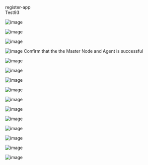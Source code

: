 register-app
<br>
Test93

![image](https://github.com/user-attachments/assets/3e1cfc1b-9e01-4342-877c-61b1e4f013f9)

![image](https://github.com/user-attachments/assets/1e7a4cfc-bfde-4e4c-ad0a-f013237a1758)

![image](https://github.com/user-attachments/assets/ab14b7d3-6418-45ae-9140-84767cccb928)

![image](https://github.com/user-attachments/assets/7da8e9f6-bfa3-4e32-98d0-dd9733facf99)
Confirm that the the Master Node and Agent is successful


![image](https://github.com/user-attachments/assets/c4c99930-ac5a-4244-ab4d-f8017e5c5d7c)

![image](https://github.com/user-attachments/assets/48a23284-53df-4b4c-b82e-b7be82fc6e25)

![image](https://github.com/user-attachments/assets/bc7b7a1f-19af-4990-adb7-ac527bbdc098)

![image](https://github.com/user-attachments/assets/031c2f31-583c-48b5-8c56-9f475d019746)

![image](https://github.com/user-attachments/assets/72e07d5f-0eae-4f59-a08f-84df0b09ce7e)

![image](https://github.com/user-attachments/assets/71c21025-eebc-48ec-8b5d-8932f59a550e)

![image](https://github.com/user-attachments/assets/3afed27c-713f-4982-ac96-82cb87a1d4b5)

![image](https://github.com/user-attachments/assets/b4ee6ff8-ce20-4be8-9dfa-e16df91ece35)

![image](https://github.com/user-attachments/assets/46e31f73-fc39-4c2c-8feb-e83449868649)

![image](https://github.com/user-attachments/assets/31307f89-4509-4e07-84b4-4f0d8ecd8095)

![image](https://github.com/user-attachments/assets/bf8eb758-c1a4-45d5-93e8-365c80635a93)



